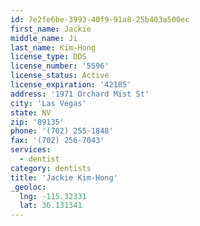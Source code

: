 ```yaml
---
id: 7e2fe6be-3993-40f9-91a8-25b403a500ec
first_name: Jackie
middle_name: Ji
last_name: Kim-Hong
license_type: DDS
license_number: '5596'
license_status: Active
license_expiration: '42185'
address: '1971 Orchard Mist St'
city: 'Las Vegas'
state: NV
zip: '89135'
phone: '(702) 255-1848'
fax: '(702) 256-7043'
services:
  - dentist
category: dentists
title: 'Jackie Kim-Hong'
_geoloc:
  lng: -115.32331
  lat: 36.131341
---
```

